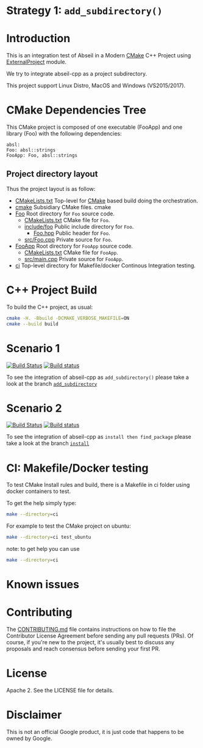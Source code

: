 # Strategy 1: `add_subdirectory()`

# Introduction
This is an integration test of Abseil in a Modern [CMake](https://cmake.org/) C++ Project using
 [ExternalProject](https://cmake.org/cmake/help/latest/module/ExternalProject.html) module.

We try to integrate abseil-cpp as a project subdirectory.

This project support Linux Distro, MacOS and Windows (VS2015/2017).

# CMake Dependencies Tree
This CMake project is composed of one executable (FooApp) and one library (Foo)
with the following dependencies:  
```
absl:
Foo: absl::strings
FooApp: Foo, absl::strings
```

## Project directory layout
Thus the project layout is as follow:

* [CMakeLists.txt](CMakeLists.txt) Top-level for [CMake](https://cmake.org/cmake/help/latest/) based build doing the orchestration.
* [cmake](cmake) Subsidiary CMake files.
 cmake
* [Foo](Foo) Root directory for `Foo` source code.
  * [CMakeLists.txt](CMakeLists.txt) CMake file for `Foo`.
  * [include/foo](include/foo) Public include directory for `Foo`.
    * [Foo.hpp](include/foo/Foo.hpp) Public header for `Foo`.
  * [src/Foo.cpp](src/Foo.cpp) Private source for `Foo`.
* [FooApp](FooApp) Root directory for `FooApp` source code.
  * [CMakeLists.txt](CMakeLists.txt) CMake file for `FooApp`.
  * [src/main.cpp](src/main.cpp) Private source for `FooApp`.
* [ci](ci) Top-level directory for Makefile/docker Continous Integration testing.

# C++ Project Build
To build the C++ project, as usual:
```sh
cmake -H. -Bbuild -DCMAKE_VERBOSE_MAKEFILE=ON
cmake --build build
```

# Scenario 1
[![Build Status](https://travis-ci.org/Mizux/cmake-abseil.svg?branch=add_subdirectory)](https://travis-ci.org/Mizux/cmake-abseil)
[![Build status](https://ci.appveyor.com/api/projects/status/fxxmf49bkboftmg5/branch/add_subdirectory?svg=true)](https://ci.appveyor.com/project/Mizux/cmake-abseil/branch/add_subdirectory)

To see the integration of abseil-cpp as `add_subdirectory()` please take a look
at the branch [`add_subdirectory`](https://github.com/Mizux/cmake-abseil/tree/add_subdirectory)

# Scenario 2
[![Build Status](https://travis-ci.org/Mizux/cmake-abseil.svg?branch=install)](https://travis-ci.org/Mizux/cmake-abseil)
[![Build status](https://ci.appveyor.com/api/projects/status/fxxmf49bkboftmg5/branch/install?svg=true)](https://ci.appveyor.com/project/Mizux/cmake-abseil/branch/install)

To see the integration of abseil-cpp as `install then find_package` please take a look
at the branch [`install`](https://github.com/Mizux/cmake-abseil/tree/install)

# CI: Makefile/Docker testing
To test CMake Install rules and build, there is a Makefile in ci folder using
docker containers to test.

To get the help simply type:
```sh
make --directory=ci
```

For example to test the CMake project on ubuntu:
```sh
make --directory=ci test_ubuntu
```

note: to get help you can use
```sh
make --directory=ci
```

# Known issues

# Contributing
The [CONTRIBUTING.md](./CONTRIBUTING.md) file contains instructions on how to
file the Contributor License Agreement before sending any pull requests (PRs).
Of course, if you're new to the project, it's usually best to discuss any
proposals and reach consensus before sending your first PR.

# License
Apache 2. See the LICENSE file for details.

# Disclaimer
This is not an official Google product, it is just code that happens to be
owned by Google.
